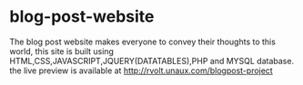# blog-post-website 
The blog post website makes everyone to convey their thoughts to this world, this site is built using HTML,CSS,JAVASCRIPT,JQUERY(DATATABLES),PHP and MYSQL database.
the live preview is available at http://rvolt.unaux.com/blogpost-project
